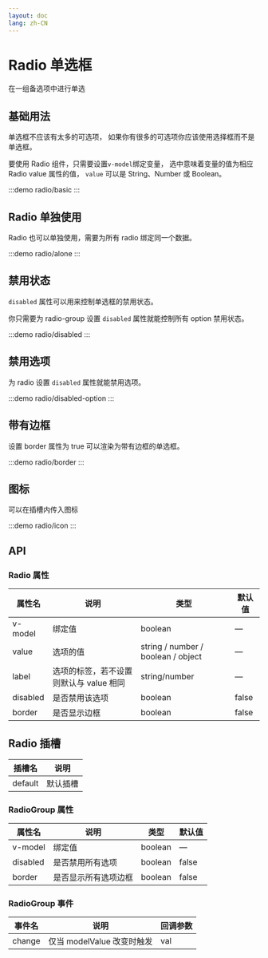 ```yaml
---
layout: doc
lang: zh-CN
---
```


# Radio 单选框

在一组备选项中进行单选

## 基础用法

单选框不应该有太多的可选项， 如果你有很多的可选项你应该使用选择框而不是单选框。

要使用 Radio 组件，只需要设置`v-model`绑定变量， 选中意味着变量的值为相应 Radio
value 属性的值， `value` 可以是 String、Number 或 Boolean。

:::demo
radio/basic
:::

## Radio 单独使用

Radio 也可以单独使用，需要为所有 radio 绑定同一个数据。

:::demo
radio/alone
:::

## 禁用状态

`disabled` 属性可以用来控制单选框的禁用状态。

你只需要为 radio-group 设置 `disabled` 属性就能控制所有 option 禁用状态。

:::demo
radio/disabled
:::

## 禁用选项

为 radio 设置 `disabled` 属性就能禁用选项。

:::demo
radio/disabled-option
:::

## 带有边框

设置 border 属性为 true 可以渲染为带有边框的单选框。

:::demo
radio/border
:::

## 图标

可以在插槽内传入图标

:::demo
radio/icon
:::

## API

### Radio 属性

| 属性名   | 说明                                    | 类型                               | 默认值 |
| -------- | --------------------------------------- | ---------------------------------- | ------ |
| v-model  | 绑定值                                  | boolean                            | —      |
| value    | 选项的值                                | string / number / boolean / object | —      |
| label    | 选项的标签，若不设置则默认与 value 相同 | string/number                      | —      |
| disabled | 是否禁用该选项                          | boolean                            | false  |
| border   | 是否显示边框                            | boolean                            | false  |

## Radio 插槽

| 插槽名  | 说明     |
| ------- | -------- |
| default | 默认插槽 |

### RadioGroup 属性

| 属性名   | 说明                 | 类型    | 默认值 |
| -------- | -------------------- | ------- | ------ |
| v-model  | 绑定值               | boolean | —      |
| disabled | 是否禁用所有选项     | boolean | false  |
| border   | 是否显示所有选项边框 | boolean | false  |

### RadioGroup 事件

| 事件名 | 说明                       | 回调参数 |
| ------ | -------------------------- | -------- |
| change | 仅当 modelValue 改变时触发 | val      |
